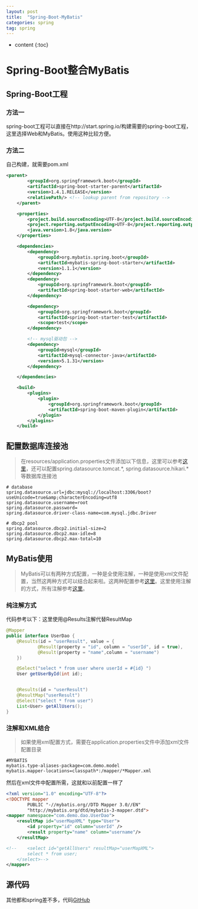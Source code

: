 ```yaml
---
layout: post
title:  "Spring-Boot-MyBatis"
categories: spring
tag: spring
---
```


* content
{:toc}


# Spring-Boot整合MyBatis

## Spring-Boot工程

### 方法一

spring-boot工程可以直接在http://start.spring.io/构建需要的spring-boot工程，这里选择Web和MyBatis。使用这种比较方便。

### 方法二

自己构建，就需要pom.xml

``` xml
<parent>
		<groupId>org.springframework.boot</groupId>
		<artifactId>spring-boot-starter-parent</artifactId>
		<version>1.4.1.RELEASE</version>
		<relativePath/> <!-- lookup parent from repository -->
	</parent>

	<properties>
		<project.build.sourceEncoding>UTF-8</project.build.sourceEncoding>
		<project.reporting.outputEncoding>UTF-8</project.reporting.outputEncoding>
		<java.version>1.8</java.version>
	</properties>

	<dependencies>
		<dependency>
			<groupId>org.mybatis.spring.boot</groupId>
			<artifactId>mybatis-spring-boot-starter</artifactId>
			<version>1.1.1</version>
		</dependency>
		<dependency>
			<groupId>org.springframework.boot</groupId>
			<artifactId>spring-boot-starter-web</artifactId>
		</dependency>

		<dependency>
			<groupId>org.springframework.boot</groupId>
			<artifactId>spring-boot-starter-test</artifactId>
			<scope>test</scope>
		</dependency>

		<!-- mysql驱动包 -->
		<dependency>
			<groupId>mysql</groupId>
			<artifactId>mysql-connector-java</artifactId>
			<version>5.1.31</version>
		</dependency>

	</dependencies>

	<build>
		<plugins>
			<plugin>
				<groupId>org.springframework.boot</groupId>
				<artifactId>spring-boot-maven-plugin</artifactId>
			</plugin>
		</plugins>
	</build>
```

## 配置数据库连接池

> 在resources/application.properties文件添加以下信息，这里可以参考[这里](http://docs.spring.io/spring-boot/docs/current-SNAPSHOT/reference/htmlsingle/#boot-features-configure-datasource)，还可以配置spring.datasource.tomcat.*, spring.datasource.hikari.*等数据库连接池

``` properties
# database
spring.datasource.url=jdbc:mysql://localhost:3306/boot?useUnicode=true&amp;characterEncoding=utf8
spring.datasource.username=root
spring.datasource.password=
spring.datasource.driver-class-name=com.mysql.jdbc.Driver

# dbcp2 pool
spring.datasource.dbcp2.initial-size=2
spring.datasource.dbcp2.max-idle=8
spring.datasource.dbcp2.max-total=10
```
## MyBatis使用

> MyBatis可以有两种方式配置，一种是全使用注解，一种是使用xml文件配置，当然这两种方式可以结合起来啦。这两种配置参考[这里](http://www.mybatis.org/spring-boot-starter/mybatis-spring-boot-autoconfigure/index.html)。这里使用注解的方式，所有注解参考[这里](http://www.mybatis.org/mybatis-3/zh/java-api.html)。  

### 纯注解方式

代码参考以下：这里使用@Results注解代替ResultMap

``` java
@Mapper
public interface UserDao {
    @Results(id = "userResult", value = {
            @Result(property = "id", column = "userId", id = true),
            @Result(property = "name",column = "username")
    })

    @Select("select * from user where userId = #{id} ")
    User getUserById(int id);


    @Results(id = "userResult")
    @ResultMap("userResult")
    @Select("select * from user")
    List<User> getAllUsers();
}
```

### 注解和XML结合

> 如果使用xml配置方式，需要在application.properties文件中添加xml文件配置目录

``` properties
#MYBATIS
mybatis.type-aliases-package=com.demo.model
mybatis.mapper-locations=classpath*:/mapper/*Mapper.xml
```

然后在xml文件中配置所需，这就和以前配置一样了

``` xml
<?xml version="1.0" encoding="UTF-8"?>
<!DOCTYPE mapper
        PUBLIC "-//mybatis.org//DTD Mapper 3.0//EN"
        "http://mybatis.org/dtd/mybatis-3-mapper.dtd">
<mapper namespace="com.demo.dao.UserDao">
    <resultMap id="userMapXML" type="User">
        <id property="id" column="userId" />
        <result property="name" column="username"/>
    </resultMap>

<!--    <select id="getAllUsers" resultMap="userMapXML">
        select * from user;
    </select>-->
</mapper>
```

## 源代码

其他都和spring差不多，代码[GitHub](https://github.com/Gerry-Yu/spring-boot-mybatis)
